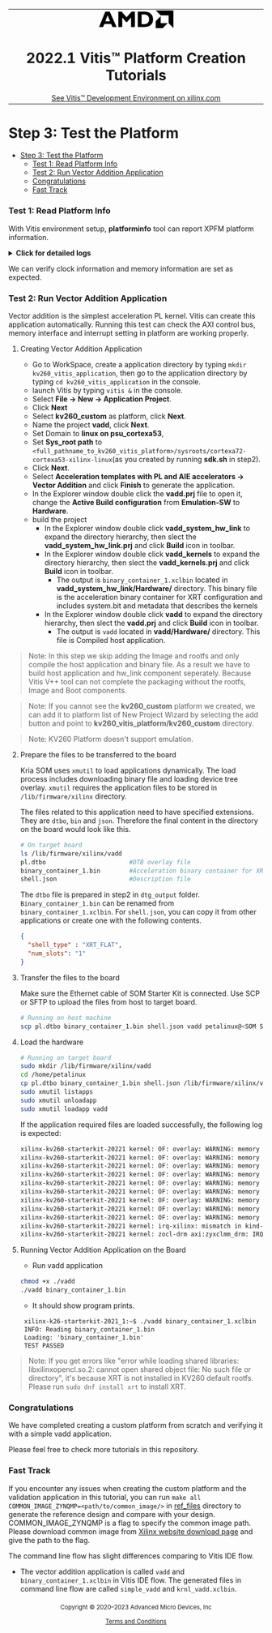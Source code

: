<table class="sphinxhide" width="100%">
 <tr width="100%">
    <td align="center"><img src="https://raw.githubusercontent.com/Xilinx/Image-Collateral/main/xilinx-logo.png" width="30%"/><h1>2022.1 Vitis™ Platform Creation Tutorials</h1>
    <a href="https://www.xilinx.com/products/design-tools/vitis.html">See Vitis™ Development Environment on xilinx.com</br></a>
    </td>
 </tr>
</table>

# Step 3: Test the Platform

- [Step 3: Test the Platform](#step-3-test-the-platform)
    - [Test 1: Read Platform Info](#test-1-read-platform-info)
    - [Test 2: Run Vector Addition Application](#test-2-run-vector-addition-application)
    - [Congratulations](#congratulations)
    - [Fast Track](#fast-track)

### Test 1: Read Platform Info

With Vitis environment setup, **platforminfo** tool can report XPFM platform information.

<details>

<summary><strong>Click for detailed logs</strong></summary>  

```bash
# in kv260_custom_pkg directory
platforminfo ./kv260_custom/export/kv260_custom/kv260_custom.xpfm
==========================
Basic Platform Information
==========================
Platform:           kv260_custom
File:               /group/bcapps/sven/project/github/Vitis-Tutorials_419/Vitis_Platform_Creation/Design_Tutorials/01-Edge-KV260/ref_files/step2_petalinux/platform_repo/kv260_custom/export/kv260_custom/kv260_custom.xpfm
Description:        
A custom platform KV260 platform
    

=====================================
Hardware Platform (Shell) Information
=====================================
Vendor:                           xilinx
Board:                            kv260_hardware_platform
Name:                             kv260_hardware_platform
Version:                          0.0
Generated Version:                2022.1
Hardware:                         1
Software Emulation:               1
Hardware Emulation:               0
Hardware Emulation Platform:      0
FPGA Family:                      zynquplus
FPGA Device:                      xck26
Board Vendor:                     xilinx.com
Board Name:                       xilinx.com:kv260_som:1.3
Board Part:                       XCK26-SFVC784-2LV-C

=================
Clock Information
=================
  Default Clock Index: 1
  Clock Index:         0
    Frequency:         99.999000
  Clock Index:         1
    Frequency:         199.998000
  Clock Index:         2
    Frequency:         299.997000

==================
Memory Information
==================
  Bus SP Tag: HP!
  Bus SP Tag: HP0
  Bus SP Tag: HP2
  Bus SP Tag: HP3
  Bus SP Tag: HPC0
  Bus SP Tag: HPC1

=============================
Software Platform Information
=============================
Number of Runtimes:            1
Default System Configuration:  kv260_custom
System Configurations:
  System Config Name:                      kv260_custom
  System Config Description:               kv260_custom
  System Config Default Processor Group:   xrt
  System Config Default Boot Image:        standard
  System Config Is QEMU Supported:         1
  System Config Processor Groups:
    Processor Group Name:      xrt
    Processor Group CPU Type:  cortex-a53
    Processor Group OS Name:   linux
  System Config Boot Images:
    Boot Image Name:           standard
    Boot Image Type:           
    Boot Image BIF:            kv260_custom/boot/linux.bif
    Boot Image Data:           kv260_custom/xrt/image
    Boot Image Boot Mode:      sd
    Boot Image RootFileSystem: 
    Boot Image Mount Path:     /mnt
    Boot Image Read Me:        kv260_custom/boot/generic.readme
    Boot Image QEMU Args:      kv260_custom/qemu/pmu_args.txt:kv260_custom/qemu/qemu_args.txt
    Boot Image QEMU Boot:      
    Boot Image QEMU Dev Tree:  
Supported Runtimes:
  Runtime: OpenCL
```

</details>

We can verify clock information and memory information are set as expected.

### Test 2: Run Vector Addition Application

Vector addition is the simplest acceleration PL kernel. Vitis can create this application automatically. Running this test can check the AXI control bus, memory interface and interrupt setting in platform are working properly.

1. Creating Vector Addition Application

   - Go to WorkSpace, create a application directory by typing `mkdir kv260_vitis_application`, then go to the application directory by typing `cd kv260_vitis_application` in the console.
   - launch Vitis by typing `vitis &` in the console.
   - Select **File -> New -> Application Project**.
   - Click **Next**
   - Select **kv260_custom** as platform, click **Next**.
   - Name the project **vadd**, click **Next**.
   - Set Domain to **linux on psu_cortexa53**, 
   - Set **Sys_root path** to ```<full_pathname_to_kv260_vitis_platform>/sysroots/cortexa72-cortexa53-xilinx-linux```(as you created by running **sdk.sh** in step2).
   - Click **Next**.
   - Select **Acceleration templates with PL and AIE accelerators -> Vector Addition** and click **Finish** to generate the application.
   - In the Explorer window double click the **vadd.prj** file to open it, change the **Active Build configuration** from **Emulation-SW** to **Hardware**.
   - build the project
     - In the Explorer window double click **vadd_system_hw_link** to expand the directory hierarchy, then slect the **vadd_system_hw_link.prj** and click **Build** icon in toolbar.
     - In the Explorer window double click **vadd_kernels** to expand the directory hierarchy, then slect the **vadd_kernels.prj** and click **Build** icon in toolbar.
       - The output is `binary_container_1.xclbin` located in **vadd_system_hw_link/Hardware/** directory. This binary file is the acceleration binary container for XRT configuration and includes system.bit and metadata that describes the kernels
     - In the Explorer window double click **vadd** to expand the directory hierarchy, then slect the **vadd.prj** and click **Build** icon in toolbar.
       - The output is `vadd` located in **vadd/Hardware/** directory. This  file is Compiled host application.


  > Note: In this step we skip adding the Image and rootfs and only compile the host application and binary file. As a result we have to build host application and hw_link component seperately. Because Vitis V++ tool can not complete the packaging without the rootfs, Image and Boot components.

  > Note: If you cannot see the **kv260_custom** platform we created, we can add it to platform list of New Project Wizard by selecting the add button and point to **kv260_vitis_platform/kv260_custom** directory.

  > Note: KV260 Platform doesn't support emulation.

  

2. Prepare the files to be transferred to the board

   Kria SOM uses `xmutil` to load applications dynamically. The load process includes downloading binary file and loading device tree overlay. `xmutil` requires the application files to be stored in `/lib/firmware/xilinx` directory.

   The files related to this application need to have specified extensions. They are `dtbo`, `bin` and `json`. Therefore the final content in the directory on the board would look like this.

   ```bash
   # On target board
   ls /lib/firmware/xilinx/vadd
   pl.dtbo                       #DTB overlay file
   binary_container_1.bin        #Acceleration binary container for XRT configuration. Also includes system.bit and metadata that describes the kernels. 
   shell.json                    #Description file
   ```

   The `dtbo` file is prepared in step2 in `dtg_output` folder. `Binary_container_1.bin` can be renamed from `binary_container_1.xclbin`. For `shell.json`, you can copy it from other applications or create one with the following contents.

    ```json
    {
      "shell_type" : "XRT_FLAT",
      "num_slots": "1"
    }
    ```

3. Transfer the files to the board

    Make sure the Ethernet cable of SOM Starter Kit is connected. Use SCP or SFTP to upload the files from host to target board.

    ```bash
    # Running on host machine
    scp pl.dtbo binary_container_1.bin shell.json vadd petalinux@<SOM Starter Kit IP>:/home/petalinux
    ```
4. Load the hardware

    ```bash
    # Running on target board
    sudo mkdir /lib/firmware/xilinx/vadd
    cd /home/petalinux
    cp pl.dtbo binary_container_1.bin shell.json /lib/firmware/xilinx/vadd
    sudo xmutil listapps
    sudo xmutil unloadapp
    sudo xmutil loadapp vadd
    ```

    If the application required files are loaded successfully, the following log is expected:

    ```bash
    xilinx-kv260-starterkit-20221 kernel: OF: overlay: WARNING: memory leak will occur if overlay removed, property: /fpga-full/firmware-name
    xilinx-kv260-starterkit-20221 kernel: OF: overlay: WARNING: memory leak will occur if overlay removed, property: /fpga-full/resets
    xilinx-kv260-starterkit-20221 kernel: OF: overlay: WARNING: memory leak will occur if overlay removed, property: /__symbols__/overlay0
    xilinx-kv260-starterkit-20221 kernel: OF: overlay: WARNING: memory leak will occur if overlay removed, property: /__symbols__/overlay1
    xilinx-kv260-starterkit-20221 kernel: OF: overlay: WARNING: memory leak will occur if overlay removed, property: /__symbols__/afi0
    xilinx-kv260-starterkit-20221 kernel: OF: overlay: WARNING: memory leak will occur if overlay removed, property: /__symbols__/clocking0
    xilinx-kv260-starterkit-20221 kernel: OF: overlay: WARNING: memory leak will occur if overlay removed, property: /__symbols__/overlay2
    xilinx-kv260-starterkit-20221 kernel: OF: overlay: WARNING: memory leak will occur if overlay removed, property: /__symbols__/axi_intc_0
    xilinx-kv260-starterkit-20221 kernel: OF: overlay: WARNING: memory leak will occur if overlay removed, property: /__symbols__/misc_clk_0
    xilinx-kv260-starterkit-20221 kernel: irq-xilinx: mismatch in kind-of-intr param
    xilinx-kv260-starterkit-20221 kernel: zocl-drm axi:zyxclmm_drm: IRQ index 32 not found
    ```


5. Running Vector Addition Application on the Board

   - Run vadd application

   ```bash
   chmod +x ./vadd
   ./vadd binary_container_1.bin
   ```

   - It should show program prints.

   ```
    xilinx-k26-starterkit-2021_1:~$ ./vadd binary_container_1.xclbin
    INFO: Reading binary_container_1.bin
    Loading: 'binary_container_1.bin'
    TEST PASSED
   ```

> Note: If you get errors like "error while loading shared libraries: libxilinxopencl.so.2: cannot open shared object file: No such file
or directory", it's because XRT is not installed in KV260 default rootfs. Please run `sudo dnf install xrt` to install XRT.


### Congratulations

We have completed creating a custom platform from scratch and verifying it with a simple vadd application.

Please feel free to check more tutorials in this repository.

### Fast Track

If you encounter any issues when creating the custom platform and the validation application in this tutorial, you can run `make all COMMON_IMAGE_ZYNQMP=<path/to/common_image/>` in [ref_files](./ref_files) directory to generate the reference design and compare with your design. COMMON_IMAGE_ZYNQMP is a flag to specify the common image path. Please download common image from [Xilinx website download page](https://www.xilinx.com/support/download.html) and give the path to the flag.


The command line flow has slight differences comparing to Vitis IDE flow.
- The vector addition application is called `vadd` and `binary_container_1.xclbin` in Vitis IDE flow. The generated files in command line flow are called `simple_vadd` and `krnl_vadd.xclbin`.


<p class="sphinxhide" align="center"><sub>Copyright © 2020–2023 Advanced Micro Devices, Inc</sub></p>

<p class="sphinxhide" align="center"><sup><a href="https://www.amd.com/en/corporate/copyright">Terms and Conditions</a></sup></p>

